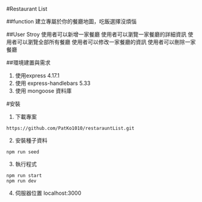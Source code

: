 #Restaurant List

##function 
建立專屬於你的餐廳地圖，吃飯選擇沒煩惱

##User Stroy 
使用者可以新增一家餐廳
使用者可以瀏覽一家餐廳的詳細資訊
使用者可以瀏覽全部所有餐廳
使用者可以修改一家餐廳的資訊
使用者可以刪除一家餐廳


##環境建置與需求
1. 使用express 4.17.1
2. 使用 express-handlebars 5.33
3. 使用 mongoose 資料庫

#安裝
1. 下載專案
```
https://github.com/PatKo1010/restarauntList.git

```
2. 安裝種子資料

```
npm run seed 
```
3. 執行程式
```
npm run start
npm run dev
```

4. 伺服器位置
localhost:3000